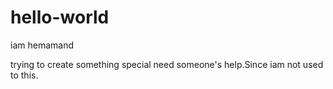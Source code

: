 # hello-world
iam hemamand

trying to create something special 
need someone's help.Since iam not used 
to this.
